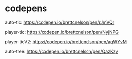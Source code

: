 # codepens
auto-tic: https://codepen.io/brettcnelson/pen/rJmVQr

player-tic: https://codepen.io/brettcnelson/pen/NyjNPG

player-ticV2: https://codepen.io/brettcnelson/pen/aqWYvM

auto-tree: https://codepen.io/brettcnelson/pen/QazKzy
